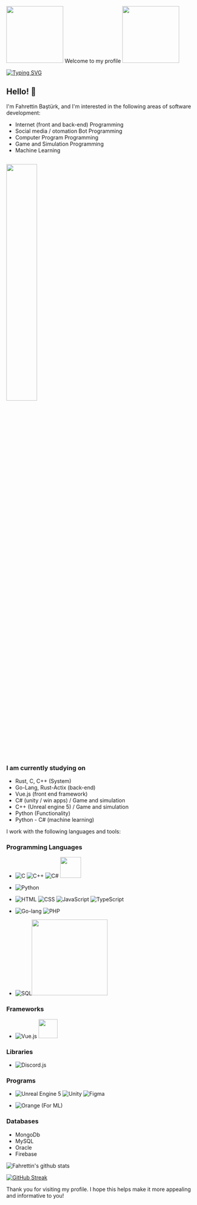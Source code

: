 

<!---
Ferivonus/Ferivonus is a ✨ special ✨ repository because its `README.md` (this file) appears on your GitHub profile.
You can click the Preview link to take a look at your changes.

- 👋 Hi, I’m @Ferivonus
- 👀 I’m interested in Internet programing, and game developing
- 🌱 I’m currently learning python, Unreal engine 5, and unity 
- 📫 And you can reach me on ferivonus@hotmail.com 


--->


<img src="https://media.tenor.com/BJ-9w-MUVCMAAAAC/tis100-sad.gif" width="150">  Welcome to my profile  <img src="https://media.tenor.com/BJ-9w-MUVCMAAAAC/tis100-sad.gif" width="150"> 

[![Typing SVG](https://readme-typing-svg.demolab.com?font=Fira+Code&pause=700&random=false&width=435&lines=Search+on+the+world;learn+on+your+mind;Do+with+your+trust)](https://git.io/typing-svg)

## Hello! 👋

I'm Fahrettin Baştürk, and I'm interested in the following areas of software development:

- Internet (front and back-end) Programming
- Social media / otomation Bot Programming
- Computer Program Programming
- Game and Simulation Programming
- Machine Learning

<p align=""><img src="https://komarev.com/ghpvc/?username=Ferivonus&style=flat-square&color=blue" alt=""></p>

<img width="40%" src="https://github-readme-stats.vercel.app/api/top-langs/?username=Ferivonus&layout=compact&bg_color=0d1117&border_color=0d1117&text-color:79ff97&langs_count=12&hide=ShaderLab,javascript,css,scss,html&theme=tokyonight">



### I am currently studying on
- Rust, C, C++ (System)
- Go-Lang, Rust-Actix (back-end)
- Vue.js (front end framework)
- C# (unity / win apps) / Game and simulation
- C++ (Unreal engine 5) / Game and simulation
- Python (Functionality) 
- Python - C# (machine learning) 

I work with the following languages and tools:

### Programming Languages

- ![C](https://img.icons8.com/color/48/000000/c-programming.png) ![C++](https://img.icons8.com/color/48/000000/c-plus-plus-logo.png) ![C#](https://img.icons8.com/color/48/000000/c-sharp-logo.png) <img src="/Some İmages/rust.png" width="55">

 
-  ![Python](https://img.icons8.com/color/48/000000/python.png)
-  ![HTML](https://img.icons8.com/color/48/000000/html-5.png) ![CSS](https://img.icons8.com/color/48/000000/css3.png) 
 ![JavaScript](https://img.icons8.com/color/48/000000/javascript.png) ![TypeScript](https://img.icons8.com/color/48/000000/typescript.png) 
-  ![Go-lang](https://img.icons8.com/color/48/000000/golang.png)  ![PHP](https://img.icons8.com/officel/40/000000/php-logo.png)
- ![SQL](https://img.icons8.com/color/48/000000/sql.png)<img src="https://upload.wikimedia.org/wikipedia/commons/thumb/3/37/Firebase_Logo.svg/1280px-Firebase_Logo.svg.png" width="200">

 
### Frameworks

-  ![Vue.js](https://img.icons8.com/color/48/000000/vue-js.png) <img src="https://upload.wikimedia.org/wikipedia/commons/thumb/7/7d/Microsoft_.NET_logo.svg/800px-Microsoft_.NET_logo.svg.png" width="50"> 

### Libraries

- ![Discord.js](https://img.icons8.com/color/48/000000/discord-logo.png)

### Programs

-  ![Unreal Engine 5](https://img.icons8.com/color/48/000000/unreal-engine.png) ![Unity](https://img.icons8.com/ios-filled/50/000000/unity.png) ![Figma](https://img.icons8.com/color/48/000000/figma.png)

- ![Orange](https://img.icons8.com/color/48/000000/orange.png) (For ML) 

### Databases

- MongoDb
- MySQL
- Oracle
- Firebase

![Fahrettin's github stats](https://github-readme-stats.vercel.app/api?username=Ferivonus&show_icons=true&theme=cobalt)

[![GitHub Streak](https://streak-stats.demolab.com?user=Ferivonus&theme=dark)](https://git.io/streak-stats)

Thank you for visiting my profile. I hope this helps make it more appealing and informative to you!
